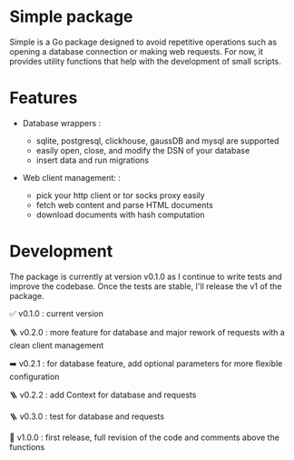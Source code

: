 # Simple package

Simple is a Go package designed to avoid repetitive operations such as opening a database connection or making web requests.
For now, it provides utility functions that help with the development of small scripts.

# Features

- Database wrappers :
    - sqlite, postgresql, clickhouse, gaussDB and mysql are supported
    - easily open, close, and modify the DSN of your database
    - insert data and run migrations

- Web client management: :
    - pick your http client or tor socks proxy easily
    - fetch web content and parse HTML documents
    - download documents with hash computation


# Development

The package is currently at version v0.1.0 as I continue to write tests and improve the codebase.
Once the tests are stable, I'll release the v1 of the package.

✅ v0.1.0 : current version

🪜 v0.2.0 : more feature for database and major rework of requests with a clean client management

➡️ v0.2.1 : for database feature, add optional parameters for more flexible configuration

🪜 v0.2.2 : add Context for database and requests

🪜 v0.3.0 : test for database and requests

🚩 v1.0.0 : first release, full revision of the code and comments above the functions
